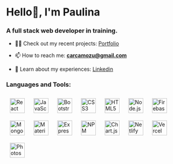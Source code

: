 <h1 align="left">Hello👋, I'm Paulina</h1>
<h3 align="left">A full stack web developer in training.</h3>

- 👨‍💻 Check out my recent projects: [Portfolio](https://portfolio2023-ashy.vercel.app/)

- 📫 How to reach me: **carcamozu@gmail.com**

- 📄 Learn about my experiences: [Linkedin](https://www.linkedin.com/in/paulina-carcamo-7a9299269/)

<h3 align="left">Languages and Tools:</h3>
<p align="left"> <a href="https://reactjs.org/" target="_blank"><img style="margin: 10px" src="https://i.postimg.cc/L6JgHY5f/feature-react-1.png" alt="React" height="40" /></a>  
<a href="https://www.javascript.com/" target="_blank"><img style="margin: 10px" src="https://i.postimg.cc/DZsYm1CF/jslogologo.png" alt="JavaScript" height="40" /></a>  
<a href="https://getbootstrap.com/docs/3.4/javascript/" target="_blank"><img style="margin: 10px" src="https://i.postimg.cc/fL5HpgXk/bootsraplogopurple.png" alt="Bootstrap" height="40" /></a>  
<a href="https://www.w3schools.com/css/" target="_blank"><img style="margin: 10px" src="https://i.postimg.cc/qRdH3j87/cssimaglogo.png" alt="CSS3" height="40" /></a>  
<a href="https://en.wikipedia.org/wiki/HTML5" target="_blank"><img style="margin: 10px" src="https://i.postimg.cc/5NtdLHF8/htmllogologo.png" alt="HTML5" height=40" /></a>  
<a href="https://nodejs.org/" target="_blank"><img style="margin: 10px" src="https://i.postimg.cc/k4F3FKcv/nodejspng.png" alt="Node.js" height="40" /></a>  
<a href="https://firebase.google.com/" target="_blank"><img style="margin: 10px" src="https://i.postimg.cc/9XY3mPzq/google-firebase-icon-icons-com-61474.png" alt="Firebase" height="40" /></a>  
<a href="https://www.mongodb.com/" target="_blank"><img style="margin: 10px" src="https://i.postimg.cc/2jcBRFkr/mongodblogopng.png" alt="MongoDB" height="40" /></a>
<a href="https://mui.com/" target="_blank"><img style="margin: 10px" src="https://i.postimg.cc/KzSqrkpg/muimaterialpnglogo.png" alt="Material UI" height="40" /></a>  
<a href="https://expressjs.com/" target="_blank"><img style="margin: 10px" src="https://i.postimg.cc/44PRYvnJ/expressjslogopng.png" alt="Express.js" height="40" /></a>
<a href="https://www.npmjs.com/" target="_blank"><img style="margin: 10px" src="https://i.postimg.cc/CM2g7DnC/npmlogopng.png" alt="NPM" height="40" /></a>  
<a href="https://www.chartjs.org/" target="_blank"><img style="margin: 10px" src="https://i.postimg.cc/GhMndK93/logochartjspng.png" alt="Chart.js" height="40" /></a>
<a href="https://www.netlify.com/" target="_blank"><img style="margin: 10px" src="https://i.postimg.cc/KjL5HNMV/netlifylogopng.png" alt="Netlify" height="40" /></a>  
<a href="https://vercel.com/" target="_blank"><img style="margin: 10px" src="https://i.postimg.cc/BbgRm3RC/orig.png" alt="Vercel" height="40" /></a>  <a href="https://www.adobe.com/in/products/photoshop.html" target="_blank"><img style="margin: 10px" src="https://i.postimg.cc/BQz2WW5q/photoshoplogologo.png" alt="Photoshop" height="40" /></a>  
</p>
